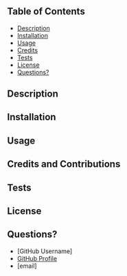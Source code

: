 # 



## Table of Contents
- [Description](#Description)
- [Installation](#Installation)
- [Usage](#Usage)
- [Credits](#Credits)
- [Tests](#Tests)
- [License](#License)
- [Questions?](#Questions?)

## Description


## Installation


## Usage


## Credits and Contributions


## Tests


## License


## Questions?
- [GitHub Username] 
- [GitHub Profile](https://github.com/jannorth)
- [email] 

